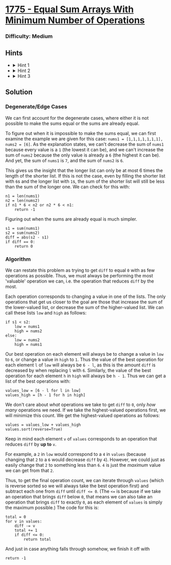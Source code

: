 # [1775 - Equal Sum Arrays With Minimum Number of Operations](https://leetcode.com/problems/equal-sum-arrays-with-minimum-number-of-operations)

### Difficulty: Medium

## Hints
- <details>
    <summary>Hint 1</summary>
    To approach the same sum, we must increase the sum of the lower-valued list and/or decrease the sum of the higher-valued list.
  </details>
- <details>
    <summary>Hint 2</summary>
    We should only perform at most one operation on any element in <code>nums1</code> or <code>nums2</code>. How can we find the best operation for each element? What makes an operation the 'best'?
  </details>
- <details>
    <summary>Hint 3</summary>
    How does performing each operation affect the difference between the two sums? How do we repeatedly perform the best possible operation until the sums are the same?
  </details>

[//]: # (Include a shorter solution for people experienced with algorithms)

## Solution
### Degenerate/Edge Cases
We can first account for the degenerate cases, where either it is not possible to make the sums equal or the sums are already equal.

To figure out when it is impossible to make the sums equal, we can first examine the example we are given for this case: `nums1 = [1,1,1,1,1,1,1], nums2 = [6]`. As the explanation states, we can't decrease the sum of `nums1` because every value is a `1` (the lowest it can be), and we can't increase the sum of `nums2` because the only value is already a `6` (the highest it can be). And yet, the sum of `nums1` is `7`, and the sum of `nums2` is `6`. 

This gives us the insight that the longer list can only be at most 6 times the length of the shorter list. If this is not the case, even by filling the shorter list with `6`s and the longer list with `1`s, the sum of the shorter list will still be less than the sum of the longer one. We can check for this with:

    n1 = len(nums1)
    n2 = len(nums2)
    if n1 * 6 < n2 or n2 * 6 < n1:
        return -1

Figuring out when the sums are already equal is much simpler.

    s1 = sum(nums1)
    s2 = sum(nums2)
    diff = abs(s2 - s1)
    if diff == 0:
        return 0

### Algorithm
We can restate this problem as trying to get `diff` to equal `0` with as few operations as possible. Thus, we must always be performing the most 'valuable' operation we can, i.e. the operation that reduces `diff` by the most.

Each operation corresponds to changing a value in one of the lists. The only operations that get us closer to the goal are those that increase the sum of the lower-valued list, or decrease the sum of the higher-valued list. We can call these lists `low` and `high` as follows:

    if s1 < s2:
        low = nums1
        high = nums2
    else:
        low = nums2
        high = nums1

Our best operation on each element will always be to change a value in `low` to `6`, or change a value in `high` to `1`. Thus the value of the best operation for each element `l` of `low` will always be `6 - l`, as this is the amount `diff` is decreased by when replacing `l` with `6`. Similarly, the value of the best operation for each element `h` in `high` will always be `h - 1`. Thus we can get a list of the best operations with:

    values_low = [6 - l for l in low]
    values_high = [h - 1 for h in high]

We don't care about *what* operations we take to get `diff` to `0`, only *how many* operations we need. If we take the highest-valued operations first, we will minimize this count. We get the highest-valued operations as follows:

    values = values_low + values_high
    values.sort(reverse=True)

Keep in mind each element `v` of `values` corresponds to an operation that reduces `diff` by **up to** `v`. 

For example, a `2` in `low` would correspond to a `4` in `values` (because changing that `2` to a `6` would decrease `diff` by `4`). However, we could just as easily change that `2` to something less than `6`. `4` is just the *maximum* value we can get from that `2`.

Thus, to get the final operation count, we can iterate through `values` (which is reverse sorted so we will always take the best operation first) and subtract each one from `diff` until `diff <= 0`. (The `<=` is because if we take an operation that brings `diff` below `0`, that means we can also take an operation that brings `diff` to exactly `0`, as each element of `values` is simply the maximum possible.) The code for this is:

    total = 0
    for v in values:
        diff -= v
        total += 1
        if diff <= 0:
            return total

And just in case anything falls through somehow, we finish it off with

    return -1




